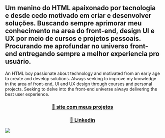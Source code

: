 Um menino do HTML apaixonado por tecnologia e desde cedo motivado em criar e desenvolver soluções. Buscando sempre aprimorar meu conhecimento na area do front-end, design UI e UX por meio de cursos e projetos pessoais. Procurando me aprofundar no universo front-end entregando sempre a melhor experiencia pro usuário.
-
An HTML boy passionate about technology and motivated from an early age to create and develop solutions. Always seeking to improve my knowledge in the area of front-end, UI and UX design through courses and personal projects. Seeking to delve into the front-end universe always delivering the best user experience.
<h3 align="center">
    <a href="https://pt-br.reactjs.org/">🔗 site com meus projetos</a>
</h3>

<h3 align="center">
    <a href="https://pt-br.reactjs.org/">🔗 Linkedin</a>
</h3>
<img src="https://img.shields.io/static/v1?label=Linkedin&message=""&color=7159c1&style=for-the-badge&logo=ghost"/>
